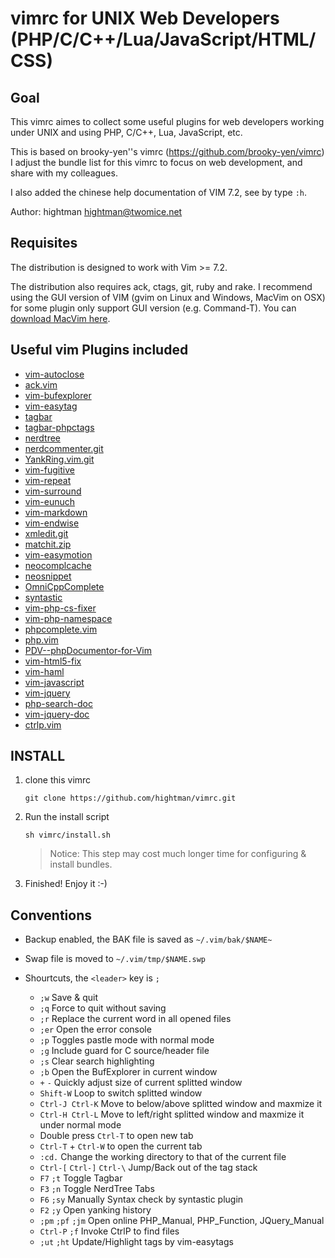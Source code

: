 vimrc for UNIX Web Developers (PHP/C/C++/Lua/JavaScript/HTML/CSS)
============


Goal
----------------
This vimrc aimes to collect some useful plugins for web developers working under UNIX and using PHP, C/C++, Lua, JavaScript, etc.

This is based on brooky-yen''s vimrc (https://github.com/brooky-yen/vimrc)
I adjust the bundle list for this vimrc to focus on web development, and share with my colleagues.

I also added the chinese help documentation of VIM 7.2, see by type `:h`.

Author: hightman <hightman@twomice.net>


Requisites
----------------
The distribution is designed to work with Vim >= 7.2.

The distribution also requires ack, ctags, git, ruby and rake. I recommend using the GUI version of VIM (gvim on Linux and Windows, MacVim on OSX) for some plugin only support GUI version (e.g. Command-T). You can [download MacVim here](https://github.com/b4winckler/macvim/downloads).


Useful vim Plugins included
----------------
 * [vim-autoclose](https://github.com/Townk/vim-autoclose)
 * [ack.vim](https://github.com/mileszs/ack.vim)
 * [vim-bufexplorer](https://github.com/thisivan/vim-bufexplorer)
 * [vim-easytag](https://github.com/xolox/vim-easytags)
 * [tagbar](https://github.com/majutsushi/tagbar)
 * [tagbar-phpctags](https://github.com/techlivezheng/tagbar-phpctags)
 * [nerdtree](https://github.com/scrooloose/nerdtree)
 * [nerdcommenter.git](https://github.com/scrooloose/nerdcommenter.git)
 * [YankRing.vim.git](https://github.com/vim-scripts/YankRing.vim.git)
 * [vim-fugitive](https://github.com/tpope/vim-fugitive)
 * [vim-repeat](https://github.com/tpope/vim-repeat)
 * [vim-surround](https://github.com/tpope/vim-surround)
 * [vim-eunuch](https://github.com/tpope/vim-eunuch)
 * [vim-markdown](https://github.com/tpope/vim-markdown)
 * [vim-endwise](https://github.com/tpope/vim-endwise)
 * [xmledit.git](https://github.com/sukima/xmledit.git)
 * [matchit.zip](https://github.com/vim-scripts/matchit.zip)
 * [vim-easymotion](https://github.com/Lokaltog/vim-easymotion)
 * [neocomplcache](https://github.com/Shougo/neocomplcache)
 * [neosnippet](https://github.com/Shougo/neosnippet)
 * [OmniCppComplete](https://github.com/vim-scripts/OmniCppComplete)
 * [syntastic](https://github.com/scrooloose/syntastic)
 * [vim-php-cs-fixer](https://github.com/stephpy/vim-php-cs-fixer)
 * [vim-php-namespace](https://github.com/arnaud-lb/vim-php-namespace)
 * [phpcomplete.vim](https://github.com/shawncplus/phpcomplete.vim)
 * [php.vim](https://github.com/shawncplus/php.vim)
 * [PDV--phpDocumentor-for-Vim](https://github.com/vim-scripts/PDV--phpDocumentor-for-Vim)
 * [vim-html5-fix](https://github.com/concise/vim-html5-fix)
 * [vim-haml](https://github.com/tpope/vim-haml)
 * [vim-javascript](https://github.com/pangloss/vim-javascript)
 * [vim-jquery](https://github.com/itspriddle/vim-jquery)
 * [php-search-doc](https://github.com/erikfercak/php-search-doc)
 * [vim-jquery-doc](https://github.com/lucapette/vim-jquery-doc)
 * [ctrlp.vim](https://github.com/kien/ctrlp.vim)


INSTALL
-------

1. clone this vimrc
    ```
    git clone https://github.com/hightman/vimrc.git
    ```

2. Run the install script
    ```
    sh vimrc/install.sh
    ```

    > Notice: This step may cost much longer time for configuring & install bundles.

3. Finished! Enjoy it :-)


Conventions
------------

* Backup enabled, the BAK file is saved as `~/.vim/bak/$NAME~`

* Swap file is moved to `~/.vim/tmp/$NAME.swp`

* Shourtcuts, the `<leader>` key is `;`
  - `;w` Save & quit
  - `;q` Force to quit without saving
  - `;r` Replace the current word in all opened files
  - `;er` Open the error console
  - `;p` Toggles pastle mode with normal mode
  - `;g` Include guard for C source/header file
  - `;s` Clear search highlighting
  - `;b` Open the BufExplorer in current window
  - `+` `-` Quickly adjust size of current splitted window
  - `Shift-W` Loop to switch splitted window
  - `Ctrl-J Ctrl-K` Move to below/above splitted window and maxmize it
  - `Ctrl-H Ctrl-L` Move to left/right splitted window and maxmize it under normal mode
  - Double press `Ctrl-T` to open new tab
  - `Ctrl-T` + `Ctrl-W` to open the current tab
  - `:cd.` Change the working directory to that of the current file
  - `Ctrl-[` `Ctrl-]` `Ctrl-\` Jump/Back out of the tag stack 
  - `F7` `;t` Toggle Tagbar
  - `F3` `;n` Toggle NerdTree Tabs
  - `F6` `;sy` Manually Syntax check by syntastic plugin
  - `F2` `;y` Open yanking history
  - `;pm` `;pf` `;jm` Open online PHP_Manual, PHP_Function, JQuery_Manual
  - `Ctrl-P` `;f` Invoke CtrlP to find files
  - `;ut` `;ht` Update/Highlight tags by vim-easytags



